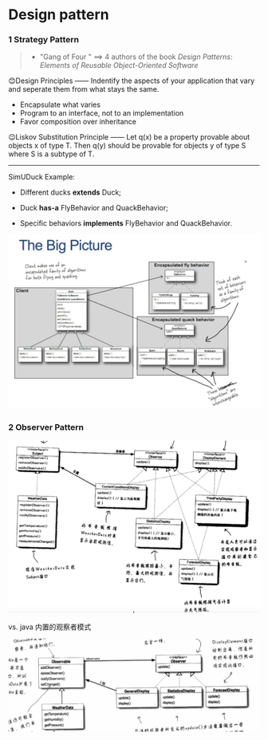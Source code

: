 # Design pattern 

### 1 Strategy Pattern

> - "Gang of Four " ==> 4 authors of the book *Design Patterns: Elements of Reusable Object-Oriented Software*

:blush:Design Principles —— Indentify the aspects of your application that vary and seperate them from what stays the same.

- Encapsulate what varies
- Program to an interface, not to an implementation
- Favor composition over inheritance

:wink:Liskov Substitution Principle —— Let q(x) be a property provable about objects x of type T. Then q(y) should be provable for objects y of type S where S is a subtype of T.

---

SimUDuck Example:

- Different ducks **extends** Duck;

- Duck **has-a** FlyBehavior and QuackBehavior;
- Specific behaviors **implements** FlyBehavior and QuackBehavior.

![image-20181225173503775](./img/image-20181225173503775.png)



### 2 Observer Pattern

![image-20181227095721757](./img/image-20181227095721757.png)

vs. java 内置的观察者模式

![image-20181227100418852](./img/image-20181227100418852.png)



